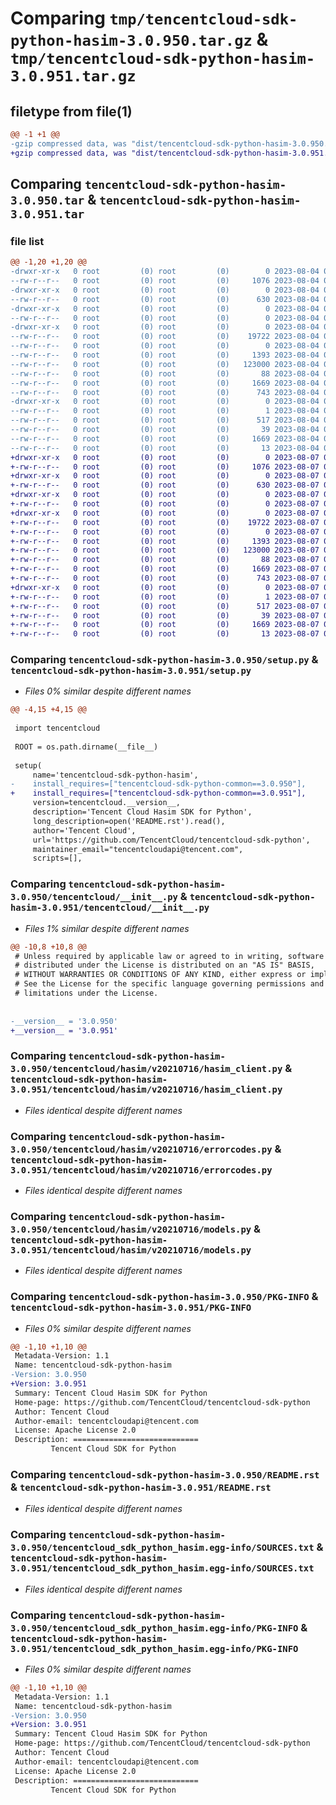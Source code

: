 # Comparing `tmp/tencentcloud-sdk-python-hasim-3.0.950.tar.gz` & `tmp/tencentcloud-sdk-python-hasim-3.0.951.tar.gz`

## filetype from file(1)

```diff
@@ -1 +1 @@
-gzip compressed data, was "dist/tencentcloud-sdk-python-hasim-3.0.950.tar", last modified: Fri Aug  4 00:27:59 2023, max compression
+gzip compressed data, was "dist/tencentcloud-sdk-python-hasim-3.0.951.tar", last modified: Mon Aug  7 00:27:41 2023, max compression
```

## Comparing `tencentcloud-sdk-python-hasim-3.0.950.tar` & `tencentcloud-sdk-python-hasim-3.0.951.tar`

### file list

```diff
@@ -1,20 +1,20 @@
-drwxr-xr-x   0 root         (0) root         (0)        0 2023-08-04 00:27:59.000000 tencentcloud-sdk-python-hasim-3.0.950/
--rw-r--r--   0 root         (0) root         (0)     1076 2023-08-04 00:27:59.000000 tencentcloud-sdk-python-hasim-3.0.950/setup.py
-drwxr-xr-x   0 root         (0) root         (0)        0 2023-08-04 00:27:59.000000 tencentcloud-sdk-python-hasim-3.0.950/tencentcloud/
--rw-r--r--   0 root         (0) root         (0)      630 2023-08-04 00:27:59.000000 tencentcloud-sdk-python-hasim-3.0.950/tencentcloud/__init__.py
-drwxr-xr-x   0 root         (0) root         (0)        0 2023-08-04 00:27:59.000000 tencentcloud-sdk-python-hasim-3.0.950/tencentcloud/hasim/
--rw-r--r--   0 root         (0) root         (0)        0 2023-08-04 00:27:59.000000 tencentcloud-sdk-python-hasim-3.0.950/tencentcloud/hasim/__init__.py
-drwxr-xr-x   0 root         (0) root         (0)        0 2023-08-04 00:27:59.000000 tencentcloud-sdk-python-hasim-3.0.950/tencentcloud/hasim/v20210716/
--rw-r--r--   0 root         (0) root         (0)    19722 2023-08-04 00:27:59.000000 tencentcloud-sdk-python-hasim-3.0.950/tencentcloud/hasim/v20210716/hasim_client.py
--rw-r--r--   0 root         (0) root         (0)        0 2023-08-04 00:27:59.000000 tencentcloud-sdk-python-hasim-3.0.950/tencentcloud/hasim/v20210716/__init__.py
--rw-r--r--   0 root         (0) root         (0)     1393 2023-08-04 00:27:59.000000 tencentcloud-sdk-python-hasim-3.0.950/tencentcloud/hasim/v20210716/errorcodes.py
--rw-r--r--   0 root         (0) root         (0)   123000 2023-08-04 00:27:59.000000 tencentcloud-sdk-python-hasim-3.0.950/tencentcloud/hasim/v20210716/models.py
--rw-r--r--   0 root         (0) root         (0)       88 2023-08-04 00:27:59.000000 tencentcloud-sdk-python-hasim-3.0.950/setup.cfg
--rw-r--r--   0 root         (0) root         (0)     1669 2023-08-04 00:27:59.000000 tencentcloud-sdk-python-hasim-3.0.950/PKG-INFO
--rw-r--r--   0 root         (0) root         (0)      743 2023-08-04 00:27:59.000000 tencentcloud-sdk-python-hasim-3.0.950/README.rst
-drwxr-xr-x   0 root         (0) root         (0)        0 2023-08-04 00:27:59.000000 tencentcloud-sdk-python-hasim-3.0.950/tencentcloud_sdk_python_hasim.egg-info/
--rw-r--r--   0 root         (0) root         (0)        1 2023-08-04 00:27:59.000000 tencentcloud-sdk-python-hasim-3.0.950/tencentcloud_sdk_python_hasim.egg-info/dependency_links.txt
--rw-r--r--   0 root         (0) root         (0)      517 2023-08-04 00:27:59.000000 tencentcloud-sdk-python-hasim-3.0.950/tencentcloud_sdk_python_hasim.egg-info/SOURCES.txt
--rw-r--r--   0 root         (0) root         (0)       39 2023-08-04 00:27:59.000000 tencentcloud-sdk-python-hasim-3.0.950/tencentcloud_sdk_python_hasim.egg-info/requires.txt
--rw-r--r--   0 root         (0) root         (0)     1669 2023-08-04 00:27:59.000000 tencentcloud-sdk-python-hasim-3.0.950/tencentcloud_sdk_python_hasim.egg-info/PKG-INFO
--rw-r--r--   0 root         (0) root         (0)       13 2023-08-04 00:27:59.000000 tencentcloud-sdk-python-hasim-3.0.950/tencentcloud_sdk_python_hasim.egg-info/top_level.txt
+drwxr-xr-x   0 root         (0) root         (0)        0 2023-08-07 00:27:41.000000 tencentcloud-sdk-python-hasim-3.0.951/
+-rw-r--r--   0 root         (0) root         (0)     1076 2023-08-07 00:27:41.000000 tencentcloud-sdk-python-hasim-3.0.951/setup.py
+drwxr-xr-x   0 root         (0) root         (0)        0 2023-08-07 00:27:41.000000 tencentcloud-sdk-python-hasim-3.0.951/tencentcloud/
+-rw-r--r--   0 root         (0) root         (0)      630 2023-08-07 00:27:41.000000 tencentcloud-sdk-python-hasim-3.0.951/tencentcloud/__init__.py
+drwxr-xr-x   0 root         (0) root         (0)        0 2023-08-07 00:27:41.000000 tencentcloud-sdk-python-hasim-3.0.951/tencentcloud/hasim/
+-rw-r--r--   0 root         (0) root         (0)        0 2023-08-07 00:27:41.000000 tencentcloud-sdk-python-hasim-3.0.951/tencentcloud/hasim/__init__.py
+drwxr-xr-x   0 root         (0) root         (0)        0 2023-08-07 00:27:41.000000 tencentcloud-sdk-python-hasim-3.0.951/tencentcloud/hasim/v20210716/
+-rw-r--r--   0 root         (0) root         (0)    19722 2023-08-07 00:27:41.000000 tencentcloud-sdk-python-hasim-3.0.951/tencentcloud/hasim/v20210716/hasim_client.py
+-rw-r--r--   0 root         (0) root         (0)        0 2023-08-07 00:27:41.000000 tencentcloud-sdk-python-hasim-3.0.951/tencentcloud/hasim/v20210716/__init__.py
+-rw-r--r--   0 root         (0) root         (0)     1393 2023-08-07 00:27:41.000000 tencentcloud-sdk-python-hasim-3.0.951/tencentcloud/hasim/v20210716/errorcodes.py
+-rw-r--r--   0 root         (0) root         (0)   123000 2023-08-07 00:27:41.000000 tencentcloud-sdk-python-hasim-3.0.951/tencentcloud/hasim/v20210716/models.py
+-rw-r--r--   0 root         (0) root         (0)       88 2023-08-07 00:27:41.000000 tencentcloud-sdk-python-hasim-3.0.951/setup.cfg
+-rw-r--r--   0 root         (0) root         (0)     1669 2023-08-07 00:27:41.000000 tencentcloud-sdk-python-hasim-3.0.951/PKG-INFO
+-rw-r--r--   0 root         (0) root         (0)      743 2023-08-07 00:27:41.000000 tencentcloud-sdk-python-hasim-3.0.951/README.rst
+drwxr-xr-x   0 root         (0) root         (0)        0 2023-08-07 00:27:41.000000 tencentcloud-sdk-python-hasim-3.0.951/tencentcloud_sdk_python_hasim.egg-info/
+-rw-r--r--   0 root         (0) root         (0)        1 2023-08-07 00:27:41.000000 tencentcloud-sdk-python-hasim-3.0.951/tencentcloud_sdk_python_hasim.egg-info/dependency_links.txt
+-rw-r--r--   0 root         (0) root         (0)      517 2023-08-07 00:27:41.000000 tencentcloud-sdk-python-hasim-3.0.951/tencentcloud_sdk_python_hasim.egg-info/SOURCES.txt
+-rw-r--r--   0 root         (0) root         (0)       39 2023-08-07 00:27:41.000000 tencentcloud-sdk-python-hasim-3.0.951/tencentcloud_sdk_python_hasim.egg-info/requires.txt
+-rw-r--r--   0 root         (0) root         (0)     1669 2023-08-07 00:27:41.000000 tencentcloud-sdk-python-hasim-3.0.951/tencentcloud_sdk_python_hasim.egg-info/PKG-INFO
+-rw-r--r--   0 root         (0) root         (0)       13 2023-08-07 00:27:41.000000 tencentcloud-sdk-python-hasim-3.0.951/tencentcloud_sdk_python_hasim.egg-info/top_level.txt
```

### Comparing `tencentcloud-sdk-python-hasim-3.0.950/setup.py` & `tencentcloud-sdk-python-hasim-3.0.951/setup.py`

 * *Files 0% similar despite different names*

```diff
@@ -4,15 +4,15 @@
 
 import tencentcloud
 
 ROOT = os.path.dirname(__file__)
 
 setup(
     name='tencentcloud-sdk-python-hasim',
-    install_requires=["tencentcloud-sdk-python-common==3.0.950"],
+    install_requires=["tencentcloud-sdk-python-common==3.0.951"],
     version=tencentcloud.__version__,
     description='Tencent Cloud Hasim SDK for Python',
     long_description=open('README.rst').read(),
     author='Tencent Cloud',
     url='https://github.com/TencentCloud/tencentcloud-sdk-python',
     maintainer_email="tencentcloudapi@tencent.com",
     scripts=[],
```

### Comparing `tencentcloud-sdk-python-hasim-3.0.950/tencentcloud/__init__.py` & `tencentcloud-sdk-python-hasim-3.0.951/tencentcloud/__init__.py`

 * *Files 1% similar despite different names*

```diff
@@ -10,8 +10,8 @@
 # Unless required by applicable law or agreed to in writing, software
 # distributed under the License is distributed on an "AS IS" BASIS,
 # WITHOUT WARRANTIES OR CONDITIONS OF ANY KIND, either express or implied.
 # See the License for the specific language governing permissions and
 # limitations under the License.
 
 
-__version__ = '3.0.950'
+__version__ = '3.0.951'
```

### Comparing `tencentcloud-sdk-python-hasim-3.0.950/tencentcloud/hasim/v20210716/hasim_client.py` & `tencentcloud-sdk-python-hasim-3.0.951/tencentcloud/hasim/v20210716/hasim_client.py`

 * *Files identical despite different names*

### Comparing `tencentcloud-sdk-python-hasim-3.0.950/tencentcloud/hasim/v20210716/errorcodes.py` & `tencentcloud-sdk-python-hasim-3.0.951/tencentcloud/hasim/v20210716/errorcodes.py`

 * *Files identical despite different names*

### Comparing `tencentcloud-sdk-python-hasim-3.0.950/tencentcloud/hasim/v20210716/models.py` & `tencentcloud-sdk-python-hasim-3.0.951/tencentcloud/hasim/v20210716/models.py`

 * *Files identical despite different names*

### Comparing `tencentcloud-sdk-python-hasim-3.0.950/PKG-INFO` & `tencentcloud-sdk-python-hasim-3.0.951/PKG-INFO`

 * *Files 0% similar despite different names*

```diff
@@ -1,10 +1,10 @@
 Metadata-Version: 1.1
 Name: tencentcloud-sdk-python-hasim
-Version: 3.0.950
+Version: 3.0.951
 Summary: Tencent Cloud Hasim SDK for Python
 Home-page: https://github.com/TencentCloud/tencentcloud-sdk-python
 Author: Tencent Cloud
 Author-email: tencentcloudapi@tencent.com
 License: Apache License 2.0
 Description: ============================
         Tencent Cloud SDK for Python
```

### Comparing `tencentcloud-sdk-python-hasim-3.0.950/README.rst` & `tencentcloud-sdk-python-hasim-3.0.951/README.rst`

 * *Files identical despite different names*

### Comparing `tencentcloud-sdk-python-hasim-3.0.950/tencentcloud_sdk_python_hasim.egg-info/SOURCES.txt` & `tencentcloud-sdk-python-hasim-3.0.951/tencentcloud_sdk_python_hasim.egg-info/SOURCES.txt`

 * *Files identical despite different names*

### Comparing `tencentcloud-sdk-python-hasim-3.0.950/tencentcloud_sdk_python_hasim.egg-info/PKG-INFO` & `tencentcloud-sdk-python-hasim-3.0.951/tencentcloud_sdk_python_hasim.egg-info/PKG-INFO`

 * *Files 0% similar despite different names*

```diff
@@ -1,10 +1,10 @@
 Metadata-Version: 1.1
 Name: tencentcloud-sdk-python-hasim
-Version: 3.0.950
+Version: 3.0.951
 Summary: Tencent Cloud Hasim SDK for Python
 Home-page: https://github.com/TencentCloud/tencentcloud-sdk-python
 Author: Tencent Cloud
 Author-email: tencentcloudapi@tencent.com
 License: Apache License 2.0
 Description: ============================
         Tencent Cloud SDK for Python
```

